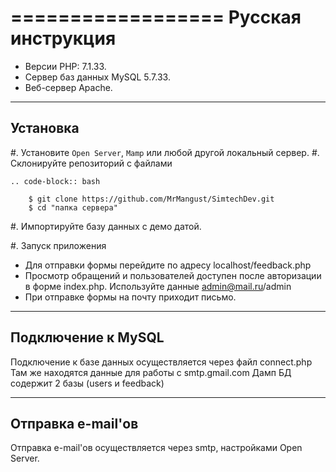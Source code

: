 
==================
Русская инструкция
==================


* Версии PHP: 7.1.33.
* Сервер баз данных MySQL 5.7.33.
* Веб-сервер Apache.

---------
Установка
---------

#. Установите ``Open Server``, ``Mamp`` или любой другой локальный сервер.
#. Склонируйте репозиторий с файлами

    .. code-block:: bash

        $ git clone https://github.com/MrMangust/SimtechDev.git 
        $ cd "папка сервера"

#. Импортируйте базу данных с демо датой.

#. Запуск приложения
* Для отправки формы перейдите по адресу localhost/feedback.php
* Просмотр обращений и пользователей доступен после авторизации в форме index.php. Используйте данные admin@mail.ru/admin
* При отправке формы на почту приходит письмо. 
-------------------
Подключение к MySQL
-------------------

Подключение к базе данных осуществляется через файл connect.php
Там же находятся данные для работы с smtp.gmail.com
Дамп БД содержит 2 базы (users и feedback)


------------------
Отправка e-mail'ов
------------------
Отправка e-mail'ов осуществляется через smtp, настройками Open Server.
